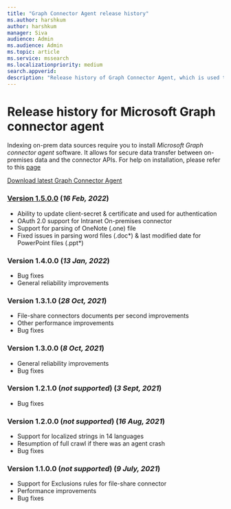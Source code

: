 ```yaml
--- 
title: "Graph Connector Agent release history" 
ms.author: harshkum 
author: harshkum
manager: Siva
audience: Admin
ms.audience: Admin 
ms.topic: article 
ms.service: mssearch 
ms.localizationpriority: medium 
search.appverid: 
description: "Release history of Graph Connector Agent, which is used to index the on-premises data sources using Microsoft built Graph connectors" 
--- 
```


# Release history for Microsoft Graph connector agent

Indexing on-prem data sources require you to install *Microsoft Graph connector agent* software. It allows for secure data transfer between on-premises data and the connector APIs. For help on installation, please refer to this [page](graph-connector-agent.md#installation)

[Download latest Graph Connector Agent](https://aka.ms/gcadownload)

### [Version 1.5.0.0](https://aka.ms/gcadownload) (*16 Feb, 2022*)
* Ability to update client-secret & certificate and used for authentication 
* OAuth 2.0 support for Intranet On-premises connector 
* Support for parsing of OneNote (.one) file 
* Fixed issues in parsing word files (.doc*) & last modified date for PowerPoint files (.ppt*) 

### Version 1.4.0.0 (*13 Jan, 2022*)
* Bug fixes
* General reliability improvements

### Version 1.3.1.0 (*28 Oct, 2021*)
* File-share connectors documents per second improvements
* Other performance improvements
* Bug fixes

### Version 1.3.0.0 (*8 Oct, 2021*)
* General reliability improvements
* Bug fixes

### Version 1.2.1.0 (*not supported*) (*3 Sept, 2021*)
* Bug fixes

### Version 1.2.0.0 (*not supported*) (*16 Aug, 2021*)
* Support for localized strings in 14 languages
* Resumption of full crawl if there was an agent crash
* Bug fixes

### Version 1.1.0.0 (*not supported*) (*9 July, 2021*)
* Support for Exclusions rules for file-share connector
* Performance improvements
* Bug fixes
